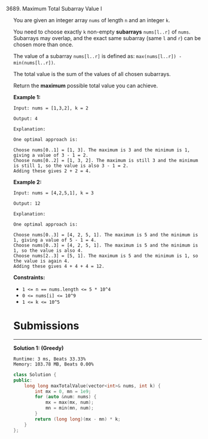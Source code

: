 3689. Maximum Total Subarray Value I

You are given an integer array `nums` of length `n` and an integer `k`.

You need to choose exactly `k` non-empty **subarrays** `nums[l..r]` of `nums`. Subarrays may overlap, and the exact same subarray (same `l` and `r`) can be chosen more than once.

The value of a subarray `nums[l..r]` is defined as: `max(nums[l..r]) - min(nums[l..r])`.

The total value is the sum of the values of all chosen subarrays.

Return the **maximum** possible total value you can achieve.

 

**Example 1:**
```
Input: nums = [1,3,2], k = 2

Output: 4

Explanation:

One optimal approach is:

Choose nums[0..1] = [1, 3]. The maximum is 3 and the minimum is 1, giving a value of 3 - 1 = 2.
Choose nums[0..2] = [1, 3, 2]. The maximum is still 3 and the minimum is still 1, so the value is also 3 - 1 = 2.
Adding these gives 2 + 2 = 4.
```

**Example 2:**
```
Input: nums = [4,2,5,1], k = 3

Output: 12

Explanation:

One optimal approach is:

Choose nums[0..3] = [4, 2, 5, 1]. The maximum is 5 and the minimum is 1, giving a value of 5 - 1 = 4.
Choose nums[0..3] = [4, 2, 5, 1]. The maximum is 5 and the minimum is 1, so the value is also 4.
Choose nums[2..3] = [5, 1]. The maximum is 5 and the minimum is 1, so the value is again 4.
Adding these gives 4 + 4 + 4 = 12.
```
 

**Constraints:**

* `1 <= n == nums.length <= 5 * 10^4`
* `0 <= nums[i] <= 10^9`
* `1 <= k <= 10^5`

# Submissions
---
**Solution 1: (Greedy)**
```
Runtime: 3 ms, Beats 33.33%
Memory: 103.78 MB, Beats 0.00%
```
```c++
class Solution {
public:
    long long maxTotalValue(vector<int>& nums, int k) {
        int mx = 0, mn = 1e9;
        for (auto &num: nums) {
            mx = max(mx, num);
            mn = min(mn, num);
        }
        return (long long)(mx - mn) * k;
    }
};
```
